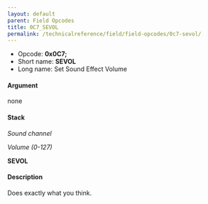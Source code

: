 ```yaml
---
layout: default
parent: Field Opcodes
title: 0C7_SEVOL
permalink: /technicalreference/field/field-opcodes/0c7-sevol/
---
```


-   Opcode: **0x0C7;**
-   Short name: **SEVOL**
-   Long name: Set Sound Effect Volume

#### Argument

none

#### Stack

  
*Sound channel*

*Volume (0-127)*

**SEVOL**

#### Description

Does exactly what you think.
